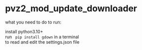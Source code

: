 # pvz2_mod_update_downloader
what you need to do to run:  
  
install python3.10+  
run ``` pip install gdown``` in a terminal    
to read and edit the settings.json file
